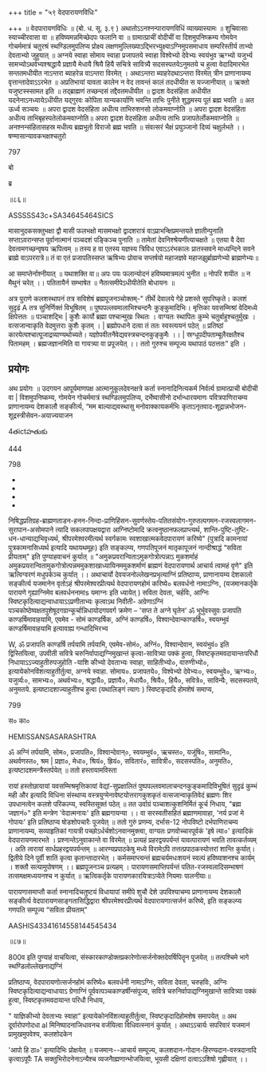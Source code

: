 +++
title = "५९ वेदपारायणविधिः"

+++
॥ वेदपारायणविधिः ॥ (बो. ध. सू. ३.९ ) अथातोऽऽनश्नन्पारायणविधिं व्याख्यास्यामः ॥ शुचिवासाः स्याच्चीरवासा वा ॥ हविष्यमन्नमिच्छेदपः फलानि वा ॥ ग्रामात्प्राचीं वोदीचीं वा दिशमुपनिष्क्रम्य गोमयेन गोचर्ममात्रं चतुरश्रं स्थण्डिलमुपलिप्य प्रोक्ष्य लक्षणमुल्लिख्याऽद्भिरभ्युक्ष्याऽग्निमुपसमाधाय सम्परिस्तीर्य ताभ्यो देवताभ्यो जुहुयात् ॥ अग्नये स्वाहा सोमाय स्वाहा प्रजापतये स्वाहा विश्वेभ्यो देवेभ्यः स्वयंभुव ऋग्भ्यो यजुर्भ्य सामभ्योऽथर्वभ्यश्श्रद्धायै प्रज्ञायै मेधायै श्रियै हियै सचित्रे सावित्र्यै सदसस्पतयेऽनुमतये च हुत्वा वेदादिमारभेत सन्ततमधीयीत नाऽन्तरा ब्याहरेन्न वाऽन्तरा विरमेत् । अथाऽन्तरा ब्याहरेदथाऽन्तरा विरमेत् त्रीन प्राणानायम्य वृत्तान्तादेवाऽऽरभेत ॥ अप्रतिभायां यावता कालेन न वेद तावन्तं कालं तदधीयीत स यज्जानीयात् ॥ ऋक्तो यजुष्टस्स्सामत इति ॥ तद्ब्राह्मणं तच्छन्दसं तद्दैवतमधीयीत ॥ द्वादश वेदसंहिता अधीयीत यदनेनाऽनध्यायेऽधीयीत यद्गुरवः कोपिता यान्यकार्याणि भवन्ति ताभिः पुनीते शुद्धमस्य पूतं ब्रह्म भवति ॥ अत ऊर्ध्व सञ्चयः ॥ अपरा द्वादश वेदसंहिता अधीत्य ताभिरुशनसो लोकमवाप्नोति ॥ अपरा द्वादश वेदसंहिता अधीत्य ताभिबृहस्पतेलोकमवाप्नोति॥ अपरा द्वादश वेदसंहिता अधीत्य ताभिः प्रजापतेर्लोकमवाप्नोति ॥ अनश्नन्संहितासहस्र मधीत्य ब्रह्मभूतो विराजो ब्रह्म भवति ॥ संवत्सरं भैक्षं प्रयुञ्जानो दिव्यं चक्षुर्लभते ।। षण्मासान्यावकभक्षश्चतुरो

797

बो

ब्र

॥८६॥

ASSSSS43c+SA34645464SICS

मासानुदकसक्तुभक्षा द्वौ मासी फलभक्षो मासमभक्षो द्वादशरात्रं वाऽप्राभन्क्षिप्रमन्तयते ज्ञातीन्पुनाति सप्ताऽवरान्सप्त पूर्वानात्मानं पञ्चदशं पङ्किञ्च पुनाति ॥ तामेतां देवनिश्श्रेयणीत्याचक्षते ॥ एतया वै देवा देवत्वमगच्छन्वृषय ऋपित्वम् ॥ तस्य ह वा एतस्य यज्ञस्य त्रिविध एवाऽऽरंभकालः प्रातस्सवने माध्यन्दिने सवने ब्राह्मे वाऽपररात्रे॥ तं वा एतं प्रजापतिस्सप्त ऋषिभ्यः प्रोवाच सप्तर्षयो महाजज्ञवे महाजझुर्ब्राह्मणेभ्यो ब्राह्मणेभ्यः॥

आ समाप्तेर्नाश्नीयात् ॥ यथाशक्ति वा॥ अपः पयः फलान्योदनं हविष्यमात्रमल्पं भुनीत ॥ नोपरि शयीत ॥ न मैथुनं चरेत् ।। पतितायैर्न सम्भाषेत ॥ नैतत्समीपेऽधीयीतेति बोधायनः ॥

अत्र पुराणे कलशस्थापनं तत्र सविशेषं ब्रह्मपूजनञ्चोक्तम्-" तीर्थे देवालये गेहे प्रशस्ते सुपरिष्कृते। कलशं सुदृढं A तत्र सुनिर्णिक्तं विभूषितम् ॥ पुष्पपल्लवमालाभिश्चन्दनैः कुङ्कुमादिभिः। मृत्तिका यवसम्मिश्रां वेदिमध्ये क्षिपेत्ततः ॥ पञ्चाशद्भिः | कुशैः कार्यो ब्रह्मा पश्चान्मुखः स्थितः । वाग्यतः स्थापितः कुम्भे चतुर्बाहुश्चतुर्मुखः । वत्सजान्वाकृति वेदमुत्तराः कुशैः कृतम् । | ब्रह्मोपधाने दत्वा तं ततः स्वस्त्ययनं पठेत् ॥ प्रतिष्ठां कारयेत्पश्चात्पूजाद्रव्याण्यथोच्यते। यज्ञोपवीतनैवेद्यवस्त्रचन्दनकुङ्कुमैः ।। | स्रग्धूपदीपताम्बूलैरक्षतैश्च पितामहम् । ब्रह्मजज्ञानमिति वा गायत्र्या वा प्रपूजयेत् ।। ततो गुरुश्च सम्पूज्य यथापाठं पठत्ततः" इति ।
## प्रयोगः
अथ प्रयोगः ॥ उदगयन आपूर्यमाणपक्ष आत्मानुकूलदेवनक्षत्रे कर्ता स्नानादिनित्यकर्म निर्वर्त्य ग्रामात्प्राची बोदीची वा | विशमुपनिष्कम्य, गोमयेन गोचर्ममात्रं स्थण्डिलमुपलिप्य, दर्भेष्वासीनो दर्भान्धारयमाणः पवित्रपाणिराचम्य प्राणानायम्य देशकालौ सङ्कीर्त्य, “मम बाल्याद्यवस्थासु मनोवाक्कायकर्मभिः कृताऽनृतवाद-शूद्रान्नभोजन-शूद्रस्त्रीसेवन-अयाज्ययाजन

4తictహతుకు

444

798

-

-

-

-

निषिद्धप्रतिग्रह-ब्राह्मणताडन-हनन-निन्दा-प्राणिहिंसन-सुवर्णस्तेय-पतितसंयोग-गुरुतल्पगमन-रजस्वलागमन-सुरापान-असोमपाने त्यादि सकलपापक्षयद्वारा आग्निष्टोमादि क्रत्वनुष्ठानफलप्राप्त्यर्थ, शान्ति-पुष्टि-तुष्टि-धन-धान्याद्यभिवृध्यर्थ, श्रीपरमेश्वरमीत्यर्थ स्वर्गकामः स्वशाखात्मकवेदपारायणं करिष्ये" (पुत्रादि कामनायां पुत्रकामनासिध्यर्थ इत्यादि यथायथमूहः) इति सङ्कल्प्य, गणपतिपूजनं मातृकापूजनं नान्दीश्राद्धं “सविता प्रीयताम्" इति पुण्याहवाचनं कुर्यात् ॥ "अमुकप्रवरान्विताऽमुकगोत्रोत्पन्नाऽ मुकशर्माहं अमुकप्रयरान्वितामुकगोत्रोत्पन्नममुकशाखाध्यायिनममुकशर्माणं ब्राह्मणं वेदपारायणार्थ आचार्य त्वामहं वृणे" इति ऋत्विग्वरणं मधुपर्कञ्च कुर्यात् ।। अथाचार्यो देवयजनोल्लेखनप्रभृत्याग्निं प्रतिष्ठाप्य, प्राणानायम्य देशकालो सङ्कीर्त्य यजमानेन वृतोऽहं श्रीपरमेश्वरप्रीत्यर्थ वेदपारायणहोमं करिष्ये० बलवर्धनो नामाऽग्निः, (यजमानकर्तृके पारायणे गृह्याग्निमेव बलवर्धननामाs यमाग्नः इति ध्यायेत् ) सविता देवता, चर्हविः, आग्निः स्विष्टकृदित्याद्यन्वाधायाऽऽप्रणीताभ्यः कृत्वाऽथ निवीती- अग्रेणाऽग्निं पञ्चकोष्ठेष्वक्षतपुशेषूदगग्रान्कूर्चान्निधायोदगपवर्ग क्रमेण – 'सप्त ते अग्ने घृतेन' ॐ भूर्भुवस्सुवः प्रजापति काण्डर्षिमावाहयामि, एवमेव - सोमं काण्डर्षिक, अग्निं काण्डर्षि०, विश्वान्देवान्काण्डर्षि०, स्वयम्भुवं काण्डर्षिमावाहयामि इत्यावाह्य गन्धादिभिरभ्य

W, ॐ प्रजापति काण्डर्षि तर्पयामि तर्पयामि, एवमेव-सोमं०, अग्निं०, विश्वान्देवान, स्वयंभुवं० इति द्विस्तियित्वा, उपवीती सवित्रे चरुनिर्वापाद्यग्निमुखान्तं कृत्वा-सावित्र्या पक्कं हुत्वा, स्विष्टकृतमवदायान्तःपरिधौ निधायाऽऽज्याहुतीरुपजुहोति -याशि कीभ्यो देवताभ्यः स्वाहा, साहितीभ्यो०, वारुणीभ्यो०, इत्यायेकोनविंशत्याहुतीर्तुत्वा, अग्नये स्वाहा. सोमाय०. प्रजापतये०, विश्वेभ्यो देवेभ्यः०, स्वयम्भुवे०, ऋग्भ्यः०, यजुर्व्यः०, सामभ्यः०, अथर्वभ्यः०, श्रद्धायै०, प्रज्ञायै०, मेधायै०, श्रियै०, हियै०, सवित्रे०, साविन्यैः, सदसस्पतये, अनुमतये. इत्यष्टादशाज्याहुतीश्च हुत्वा (यथालिङ्गं त्यागः ) स्विष्टकृदादि होमशेषं समाप्य,

799

स० का०

HEMISSANSASARASHTRA

ॐ अग्निं तर्पयामि, सोम०, प्रजापति०, विश्वान्देवान्०, स्वयम्भुवं०, ऋचस्त०, यजूंषि०, सामानि०, अथर्वणस्त०, श्रम | प्रज्ञा०, मेधा०, श्रियं०, ह्रियं०, सवितारं०, सावित्री०, सदसस्पति०, अनुमति०, इत्यष्टादशमन्त्रैस्तर्पयेत् ॥ ततो हस्तायामविस्ता

रायां हस्तोछायायां यवसम्मिश्रमृत्तिकायां वेद्यां-सुप्रक्षालितं पुष्पपल्लवमालाचन्दनकुङ्कमादिविभूषितं सुदृढं कुम्भं मही और इत्यादि विधिना संस्थाप्य वस्त्रयुग्मेनावेष्टयोत्तरागकुशकृतं वत्सजान्वाकृतिवेदं ब्रह्मणः शिर उपधानत्वेन कलशे परिकल्प्य, स्वस्तिसूक्तं पठेत् ॥ तत उर्वाग्रं पञ्चाशत्कुशनिर्मितं कूर्च निधाय, "ब्रह्म जज्ञानं०" इति मन्त्रेण 'वेदात्मनायः' इति ब्रह्मगायन्या ।। वा सरस्वतीसहितं ब्रह्माणमावाहा, 'नर्य प्रजां मे गोपायः' इति प्रतिष्ठाप्य षोडशोपचारैः पूजयेत् ॥ ततो गुरुं प्रणम्य, दर्भास-12 नोपविष्टो दर्भपाणिराचम्य प्राणानायम्य, सव्याहृतिकां गायत्री पच्छोऽर्धर्चशोऽनवानमुक्त्वा, वाग्यतः प्रणवोच्चारपूर्वकं 'इषे त्या०' इत्यादिकं वेदपारायणमारभते । प्रश्नान्तेऽनुवाकान्ते वा विरमेत् ॥ प्रत्यहं प्रहरद्वयपर्यन्तं यावत्पारायणं भवति तावत्कर्तव्यम् । अति त्वरायां सार्धप्रहरद्वयपर्यन्तम् ॥ आरण्यप्रपाठकेषु मध्ये विरामेऽपि तत्तत्प्रपाठकस्योत्तरां शान्ति कुर्यात्। द्वितीये दिने पूर्वी शातिं कृत्वा कृतान्तादारभेत् । कर्मसमाप्त्यन्तं ब्रह्मचर्यमधःशयनं स्वल्पं हविष्याशनश्च कार्यम् । शक्तौ सत्यामुपोषणम् ।। ब्रह्मपूजनञ्च प्रत्यहम् । पारायणसमाप्तिपर्यन्तं पतित-रजस्वलादिसम्भाषणं तत्समक्षमध्ययनश्च न कुर्यात् ॥ ऋत्विकर्तृके पारायणकारयित्राऽप्येते नियमाः पालनीयाः॥

पारायणासमाप्तौ कर्ता स्नानादिचतुष्टयं विधायापां समीपे शुचौ देशे उपविश्याचम्य प्राणानायम्य देशकालौ सङ्कीर्त्य वेदपारायणसाङ्गतासिद्धिद्वारा श्रीपरमेश्वरप्रीत्यर्थ वेदपारायणात्सर्जनं करिष्ये, इति सङ्कल्प्य गणपति सम्पूज्य “सविता प्रीयताम्"

AASHIS43341614558144545434

॥८७॥

800व इति पुण्याहं वाचयित्वा, संस्कारकाण्डोक्तप्रकारेणोत्सर्जनोक्तदेवर्षिपितॄन पूजयेत् ॥ तत्पश्चिमे भागे स्थण्डिलोल्लेखनाद्यग्निं

प्रतिष्ठाप्य, वेदपारायणोत्सर्जनहोमं करिष्ये० बलवर्धनी नामाऽग्निः, सविता देवता, चरुहविः, अग्निः स्विष्टकृदित्याद्यन्वाधायाऽ ग्रेणाग्निं पूर्ववत्पञ्चकाण्डर्षीन्संपूज्य, सवित्रे चरुनिर्वापाद्यग्निमुखान्ते सावित्र्या पक्कं हुत्वा, स्विष्टकृतमवदायान्त परिधौ निधाय,

" याज्ञिकीभ्यो देवताभ्यः स्वाहा” इत्यायेकोनविंशत्याहुतीर्तुत्वा, स्विष्टकृदादिहोमशेष समापयेत् ॥ अथ दूर्वारोपणोदधा al मिनिष्पादनाजिधावनच वर्जयित्वा विधिवत्स्नानं कुर्यात् । अथाऽऽचार्यः सपरिवारं यजमानं प्रामुखमुपवेश्य, कलशोदकेन

'आपो हि ठा०' इत्यादिभिः प्रोक्षयेत् ॥ यजमानः--आचार्य सम्पूज्य, कलशदान-गोदान-हिरण्यदान-वस्त्रदानादि कृत्वाऽपूपैः TA सक्तुभिरोदनेनाऽन्यैश्च व्यजनैाह्मणान्भोजयित्वा, भूयसी दक्षिणां दत्वाऽऽशिषो गृह्णीयात् ।।
